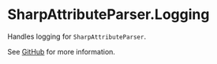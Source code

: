 # SharpAttributeParser.Logging

Handles logging for `SharpAttributeParser`.

See [GitHub](https://github.com/ErikWe/sharp-attribute-parser) for more information.